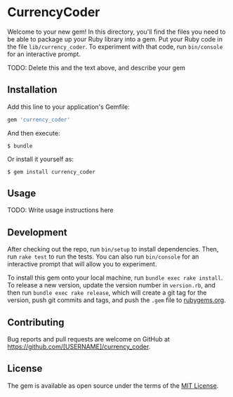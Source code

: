 # CurrencyCoder

Welcome to your new gem! In this directory, you'll find the files you need to be able to package up your Ruby library into a gem. Put your Ruby code in the file `lib/currency_coder`. To experiment with that code, run `bin/console` for an interactive prompt.

TODO: Delete this and the text above, and describe your gem

## Installation

Add this line to your application's Gemfile:

```ruby
gem 'currency_coder'
```

And then execute:

    $ bundle

Or install it yourself as:

    $ gem install currency_coder

## Usage

TODO: Write usage instructions here

## Development

After checking out the repo, run `bin/setup` to install dependencies. Then, run `rake test` to run the tests. You can also run `bin/console` for an interactive prompt that will allow you to experiment.

To install this gem onto your local machine, run `bundle exec rake install`. To release a new version, update the version number in `version.rb`, and then run `bundle exec rake release`, which will create a git tag for the version, push git commits and tags, and push the `.gem` file to [rubygems.org](https://rubygems.org).

## Contributing

Bug reports and pull requests are welcome on GitHub at https://github.com/[USERNAME]/currency_coder.


## License

The gem is available as open source under the terms of the [MIT License](http://opensource.org/licenses/MIT).


